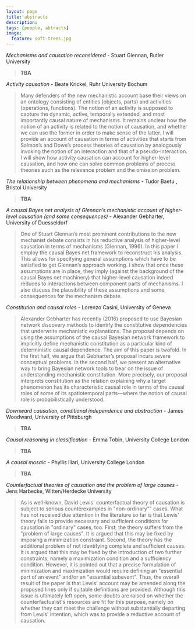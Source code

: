 ```yaml
---
layout: page
title: abstracts
description:
tags: [people, abtracts]
image:
  feature: soft-trees.jpg
---
```


*Mechanisms and causation reconsidered* - Stuart Glennan, Butler University

> **TBA**

*Activity causation* - Beate Krickel, Ruhr University Bochum

> Many defenders of the new mechanistic account base their views on an ontology consisting of entities (objects, parts) and activities (operations, functions). The notion of an activity is supposed to capture the dynamic, active, temporally extended, and most importantly causal nature of mechanisms. It remains unclear how the notion of an activity is related to the notion of causation, and whether we can use the former in order to make sense of the latter. I will provide an account of causation in terms of activities that starts from Salmon’s and Dowe’s process theories of causation by analogously invoking the notion of an interaction and that of a pseudo-interaction. I will show how activity causation can account for higher-level causation, and how one can solve common problems of process theories such as the relevance problem and the omission problem.

*The relationship between phenomena and mechanisms* - Tudor Baetu , Bristol University

> **TBA**

*A causal Bayes net analysis of Glennan’s mechanistic account of higher-level causation (and some consequences)*  - Alexander Gebharter, University of Duesseldorf

> One of Stuart Glennan’s most prominent contributions to the new mechanist debate consists in his reductive analysis of higher-level causation in terms of mechanisms (Glennan, 1996). In this paper I employ the causal Bayes net framework to reconstruct his analysis. This allows for specifying general assumptions which have to be satisfied to get Glennan’s approach working. I show that once these assumptions are in place, they imply (against the background of the causal Bayes net machinery) that higher-level causation indeed reduces to interactions between component parts of mechanisms. I also discuss the plausibility of these assumptions and some consequences for the mechanism debate.

*Constitution and causal roles*  -   Lorenzo Casini, University  of Geneva

> Alexander Gebharter has recently (2016) proposed to use Bayesian network discovery methods to identify the constitutive dependencies that underwrite mechanistic explanations. The proposal depends on using the assumptions of the causal Bayesian network framework to implicitly define mechanistic constitution as a particular kind of deterministic causal dependence. The aim of this paper is twofold. In the first half, we argue that Gebharter’s proposal incurs severe conceptual problems. In the second half, we present an alternative way to bring Bayesian network tools to bear on the issue of understanding mechanistic constitution. More precisely, our proposal interprets constitution as the relation explaining why a target phenomenon has its characteristic causal role in terms of the causal roles of some of its spatiotemporal parts—where the notion of causal role is probabilistically understood.

*Downward causation, conditional independence and abstraction* - James Woodward, University of Pittsburgh

> **TBA**

*Causal reasoning in classification* - Emma Tobin, University College London

> **TBA**

*A causal mosaic* - Phyllis Illari, University College London

> **TBA**

*Counterfactual theories of causation and the problem of large causes* - Jens Harbecke, Witten/Herdecke University

> As is well-known, David Lewis' counterfactual theory of causation is subject to serious counterexamples in "non-ordinary"" cases. What has not received due attention in the literature so far is that Lewis' theory fails to provide necessary and sufficient conditions for causation in "ordinary" cases, too. First, the theory suffers from the "problem of large causes". It is argued that this may be fixed by imposing a minimization constraint. Second, the theory has the additional problem of not identifying complete and sufficient causes. It is argued that this may be fixed by the introduction of two further constraints, namely a maximization condition and a sufficiency condition. However, it is pointed out that a precise formulation of minimization and maximization would require defining an "essential part of an event" and/or an "essential subevent". Thus, the overall result of the paper is that Lewis' account may be amended along the proposed lines only if suitable definitions are provided. Although this issue is ultimately left open, some doubts are raised on whether the counterfactualist's resources are fit for this purpose, namely on whether they can meet the challenge without substantially departing from Lewis' intention, which was to provide a reductive account of causation.
